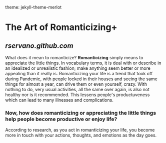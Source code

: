 theme: jekyll-theme-merlot
# **The Art of Romanticizing+**
## *rservano.github.com*


What does it mean to romanticize? 
**Romanticizing** simply means to appreciate the little things. In vocabulary terms, it is deal with or describe in an idealized or unrealistic fashion; make anything seem better or more appealing than it really is.
Romanticizing your life is a trend that took off during Pandemic, with people locked in their houses and seeing the same things for almost a year, can drive them or even yourself, crazy. With nothing to do, very usual activities, all the same over again, is also not healthy nor is it recommended. This lessens people's productuveness which can lead to many illnesses and complications.
### **Now, how does romanticizing or appreciating the little things help people become productive or enjoy life?**
According to research, as you act in romanticizing your life, you become more in touch with your actions, thoughts, and emotions as the day goes. 
